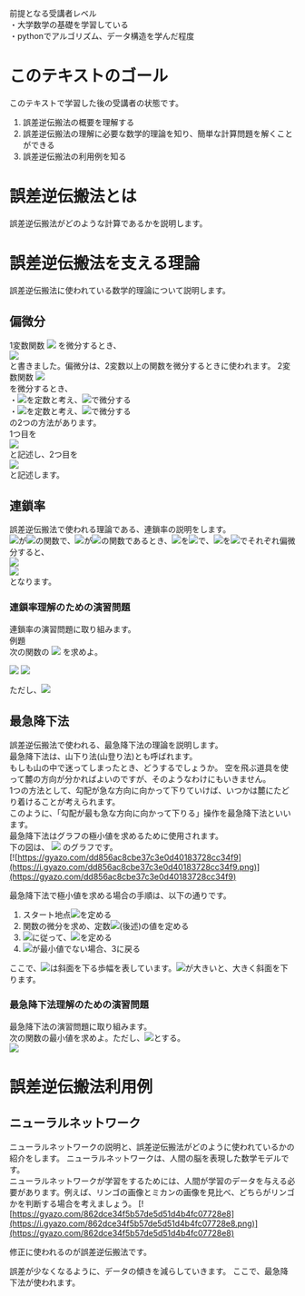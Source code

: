 前提となる受講者レベル  
・大学数学の基礎を学習している  
・pythonでアルゴリズム、データ構造を学んだ程度

# このテキストのゴール
このテキストで学習した後の受講者の状態です。
1. 誤差逆伝搬法の概要を理解する
2. 誤差逆伝搬法の理解に必要な数学的理論を知り、簡単な計算問題を解くことができる
3. 誤差逆伝搬法の利用例を知る

# 誤差逆伝搬法とは
誤差逆伝搬法がどのような計算であるかを説明します。

# 誤差逆伝搬法を支える理論
誤差逆伝搬法に使われている数学的理論について説明します。

## 偏微分
1変数関数
<img src = "https://latex.codecogs.com/gif.latex?y&space;=&space;f(x)">
を微分するとき、  
<img src = "https://latex.codecogs.com/gif.latex?\frac{dy}{dx}">  
と書きました。偏微分は、2変数以上の関数を微分するときに使われます。
2変数関数
<img src = "https://latex.codecogs.com/gif.latex?z&space;=&space;f(x,&space;y)">  
を微分するとき、  
・<img src = "https://latex.codecogs.com/gif.latex?y">を定数と考え、<img src = "https://latex.codecogs.com/gif.latex?x">で微分する  
・<img src = "https://latex.codecogs.com/gif.latex?x">を定数と考え、<img src = "https://latex.codecogs.com/gif.latex?y">で微分する  
の2つの方法があります。  
1つ目を  
<img src = "https://latex.codecogs.com/gif.latex?\frac{\partial&space;z}{\partial&space;x}">  
と記述し、2つ目を  
<img src = "https://latex.codecogs.com/gif.latex?\frac{\partial&space;z}{\partial&space;y}">  
と記述します。

## 連鎖率
誤差逆伝搬法で使われる理論である、連鎖率の説明をします。  
<img src = "https://latex.codecogs.com/gif.latex?z">が<img src = "https://latex.codecogs.com/gif.latex?u">の関数で、<img src = "https://latex.codecogs.com/gif.latex?u">が<img src = "https://latex.codecogs.com/gif.latex?(x,y)">の関数であるとき、<img src = "https://latex.codecogs.com/gif.latex?z">を<img src = "https://latex.codecogs.com/gif.latex?x">で、<img src = "https://latex.codecogs.com/gif.latex?z">を<img src = "https://latex.codecogs.com/gif.latex?y">でそれぞれ偏微分すると、  
<img src = "https://latex.codecogs.com/gif.latex?\frac{\partial&space;z}{\partial&space;x}$&space;=&space;$\frac{\partial&space;z}{\partial&space;u}&space;\frac{\partial&space;u}{\partial&space;x}">  
<img src = "https://latex.codecogs.com/gif.latex?\frac{\partial&space;z}{\partial&space;y}$&space;=&space;$\frac{\partial&space;z}{\partial&space;u}&space;\frac{\partial&space;u}{\partial&space;y}">  
となります。

### 連鎖率理解のための演習問題
連鎖率の演習問題に取り組みます。  
例題  
次の関数の
<img src = "https://latex.codecogs.com/gif.latex?\frac{dy}{dx}">
を求めよ。

 <img src = "https://latex.codecogs.com/gif.latex?x = r(\theta - \sin \theta)">  


 <img src = "https://latex.codecogs.com/gif.latex?y = r(1 - \cos \theta)">  


ただし、<img src = "https://latex.codecogs.com/gif.latex?r > 0">


## 最急降下法
誤差逆伝搬法で使われる、最急降下法の理論を説明します。  
最急降下法は、山下り法(山登り法)とも呼ばれます。  
もしも山の中で迷ってしまったとき、どうするでしょうか。
空を飛ぶ道具を使って麓の方向が分かればよいのですが、そのようなわけにもいきません。  
1つの方法として、勾配が急な方向に向かって下りていけば、いつかは麓にたどり着けることが考えられます。  
このように、「勾配が最も急な方向に向かって下りる」操作を最急降下法といいます。  
最急降下法はグラフの極小値を求めるために使用されます。  
下の図は、
<img src = "https://latex.codecogs.com/gif.latex?y&space;=&space;(x-2)^2">
のグラフです。  
[![https://gyazo.com/dd856ac8cbe37c3e0d40183728cc34f9](https://i.gyazo.com/dd856ac8cbe37c3e0d40183728cc34f9.png)](https://gyazo.com/dd856ac8cbe37c3e0d40183728cc34f9)

最急降下法で極小値を求める場合の手順は、以下の通りです。
1. スタート地点<img src = "https://latex.codecogs.com/gif.latex?(x_k,y_k)">を定める  
2. 関数の微分を求め、定数<img src = "https://latex.codecogs.com/gif.latex?\alpha">(後述)の値を定める  
3. <img src = "https://latex.codecogs.com/gif.latex?x^{k&plus;1}&space;=&space;x^k&space;-&space;\alpha&space;\frac{dy}{dx^k}">に従って、<img src = "https://latex.codecogs.com/gif.latex?x^{k+1}">を定める  
4. <img src = "https://latex.codecogs.com/gif.latex?x^{k+1}">が最小値でない場合、3に戻る  

ここで、<img src = "https://latex.codecogs.com/gif.latex?\alpha">は斜面を下る歩幅を表しています。<img src = "https://latex.codecogs.com/gif.latex?\alpha">が大きいと、大きく斜面を下ります。

### 最急降下法理解のための演習問題
最急降下法の演習問題に取り組みます。  
次の関数の最小値を求めよ。ただし、<img src = "https://latex.codecogs.com/gif.latex?\alpha=1">とする。  
<img src = "https://latex.codecogs.com/gif.latex?y&space;=&space;\left&space;(\frac{2}{3}x&space;-&space;2&space;\right)^2">

# 誤差逆伝搬法利用例

## ニューラルネットワーク
ニューラルネットワークの説明と、誤差逆伝搬法がどのように使われているかの紹介をします。
ニューラルネットワークは、人間の脳を表現した数学モデルです。  
ニューラルネットワークが学習をするためには、人間が学習のデータを与える必要があります。例えば、リンゴの画像とミカンの画像を見比べ、どちらがリンゴかを判断する場合を考えましょう。
[![https://gyazo.com/862dce34f5b57de5d51d4b4fc07728e8](https://i.gyazo.com/862dce34f5b57de5d51d4b4fc07728e8.png)](https://gyazo.com/862dce34f5b57de5d51d4b4fc07728e8)

修正に使われるのが誤差逆伝搬法です。

誤差が少なくなるように、データの傾きを減らしていきます。
ここで、最急降下法が使われます。
